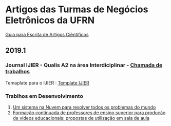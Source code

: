 
# Artigos das Turmas de Negócios Eletrônicos da UFRN

[Guia para Escrita de Artigos Ciêntificos](https://docs.google.com/document/d/1EO0oFDhCDIrdFhSuv943vHrbwlfDpdVDLcz__mHHJdA)


## 2019.1
### Journal IJIER - Qualis A2 na área Interdiciplinar - [Chamada de trabalhos](https://ijier.net/ijier/cfp) 
Temaplate para o IJIER : [Template IJIER](https://docs.google.com/document/d/1pVRtEzSiuonfiS08IcdXQHXIYctiCQYpjothuQtrn7k)

### Trablhos em Desenvolvimento

1. [Um sistema na Nuvem para resolver todos os problemas do mundo](https://docs.google.com/document/d/1pVRtEzSiuonfiS08IcdXQHXIYctiCQYpjothuQtrn7k/edit)
1. [Formação continuada de professores de ensino superior para produção de vídeos educacionais: propostas de utilização em sala de aula](https://docs.google.com/document/d/1GYGCOIyPfrDP2S7jBdpP_ZoQKFJuYELvPoJfxg6ry-A/edit)

